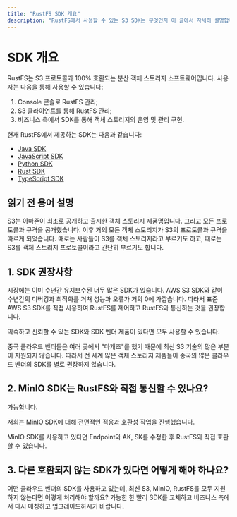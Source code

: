 ```yaml
---
title: "RustFS SDK 개요"
description: "RustFS에서 사용할 수 있는 S3 SDK는 무엇인지 이 글에서 자세히 설명합니다."
---
```


# SDK 개요

RustFS는 S3 프로토콜과 100% 호환되는 분산 객체 스토리지 소프트웨어입니다. 사용자는 다음을 통해 사용할 수 있습니다:

1. Console 콘솔로 RustFS 관리;
2. S3 클라이언트를 통해 RustFS 관리;
3. 비즈니스 측에서 SDK를 통해 객체 스토리지의 운영 및 관리 구현.

현재 RustFS에서 제공하는 SDK는 다음과 같습니다:

- [Java SDK](./java.md)
- [JavaScript SDK](./javascript.md)
- [Python SDK](./python.md)
- [Rust SDK](./rust.md)
- [TypeScript SDK](./typescript.md)

## 읽기 전 용어 설명

S3는 아마존이 최초로 공개하고 출시한 객체 스토리지 제품명입니다. 그리고 모든 프로토콜과 규격을 공개했습니다. 이후 거의 모든 객체 스토리지가 S3의 프로토콜과 규격을 따르게 되었습니다. 때로는 사람들이 S3를 객체 스토리지라고 부르기도 하고, 때로는 S3를 객체 스토리지 프로토콜이라고 간단히 부르기도 합니다.

## 1. SDK 권장사항

시장에는 이미 수년간 유지보수된 너무 많은 SDK가 있습니다. AWS S3 SDK와 같이 수년간의 디버깅과 최적화를 거쳐 성능과 오류가 거의 0에 가깝습니다. 따라서 표준 AWS S3 SDK를 직접 사용하여 RustFS를 제어하고 RustFS와 통신하는 것을 권장합니다.

익숙하고 신뢰할 수 있는 SDK와 SDK 벤더 제품이 있다면 모두 사용할 수 있습니다.

중국 클라우드 벤더들은 여러 곳에서 "마개조"를 했기 때문에 최신 S3 기술의 많은 부분이 지원되지 않습니다. 따라서 전 세계 많은 객체 스토리지 제품들이 중국의 많은 클라우드 벤더의 SDK를 별로 권장하지 않습니다.



## 2. MinIO SDK는 RustFS와 직접 통신할 수 있나요?

가능합니다.

저희는 MinIO SDK에 대해 전면적인 적응과 호환성 작업을 진행했습니다.

MinIO SDK를 사용하고 있다면 Endpoint와 AK, SK를 수정한 후 RustFS와 직접 호환할 수 있습니다.


## 3. 다른 호환되지 않는 SDK가 있다면 어떻게 해야 하나요?

어떤 클라우드 벤더의 SDK를 사용하고 있는데, 최신 S3, MinIO, RustFS를 모두 지원하지 않는다면 어떻게 처리해야 할까요?
가능한 한 빨리 SDK를 교체하고 비즈니스 측에서 다시 매칭하고 업그레이드하시기 바랍니다.
